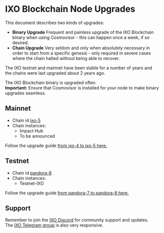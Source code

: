 # IXO Blockchain Node Upgrades

This document describes two kinds of upgrades:

- **Binary Upgrade** Frequent and painless upgrade of the IXO Blockchain binary when using Cosmovisor - this can happen once a week, if so desired.
- **Chain Upgrade** Very seldom and only when absolutely necessary in order to start from a specific genesis - only required in severe cases where the chain halted without being able to recover.

The IXO testnet and mainnet have been stable for a number of years and the chains were last upgraded about 2 years ago.

The IXO Blockchain binary is upgraded often.  
**Important:** Ensure that Cosmovisor is installed for your node to make binary upgrades seamless.

## Mainnet

- Chain id [ixo-5](./ixo-5/)
- Chain instances:
  - Impact Hub
  - To be announced

Follow the upgrade guide [from ixo-4 to ixo-5 here.](ixo-5/upgrade.md)

## Testnet

- Chain id [pandora-8](./pandora-8/)
- Chain instances:
  - Testnet-IXO

Follow the upgrade guide [from pandora-7 to pandora-8 here.](pandora-8/upgrade.md)

## Support

Remember to join the [IXO Discord](https://discord.gg/ixo) for community support and updates.  
The [IXO Telegram group](https://t.me/ixonetwork) is also very responsive.

